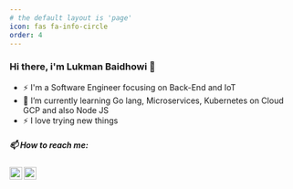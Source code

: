 ```yaml
---
# the default layout is 'page'
icon: fas fa-info-circle
order: 4
---
```


### Hi there, i'm Lukman Baidhowi 👋
- ⚡ I'm a Software Engineer focusing on Back-End and IoT
- 🌱 I’m currently learning Go lang, Microservices, Kubernetes on Cloud GCP and also Node JS
- ⚡ I love trying new things

##### 📫 How to reach me:

[<img align="left" alt="Lukman Baidhowi | LinkedIn" width="22px" src="https://cdn.jsdelivr.net/npm/simple-icons@v3/icons/linkedin.svg" />][linkedin]
[<img align="left" alt="Lukman Baidhowi | Instagram" width="22px" src="https://cdn.jsdelivr.net/npm/simple-icons@v3/icons/instagram.svg" />][instagram]

[instagram]: https://instagram.com/lukman.baidhowi
[linkedin]: https://linkedin.com/in/lukmanbaidhowi

